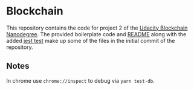 # Blockchain

This repository contains the code for project 2 of the
[Udacity Blockchain Nanodegree](https://www.udacity.com/course/blockchain-developer-nanodegree--nd1309).
The provided boilerplate code and [README](./README-ori.md) along with
the added [jest test](https://jestjs.io) make up some of the files
in the initial commit of the repository.

## Notes

In chrome use `chrome://inspect` to debug via `yarn test-db`.
